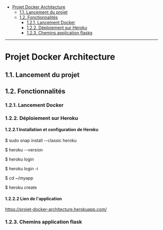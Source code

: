 - [Projet Docker Architecture](#projet-docker-architecture)
  - [1.1. Lancement du projet](#11-lancement-du-projet)
  - [1.2. Fonctionnalités](#12-fonctionnalités)
    - [1.2.1. Lancement Docker](#121-lancement-docker)
    - [1.2.2. Déploiement sur Heroku](#122-déploiement-sur-heroku)
    - [1.2.3. Chemins application flaskg](#123-chemins-application-flaskg)

-----------------------------------------------------------------------------
# Projet Docker Architecture

## 1.1. Lancement du projet

## 1.2. Fonctionnalités
### 1.2.1. Lancement Docker
### 1.2.2. Déploiement sur Heroku
#### 1.2.2.1 Installation et configuration de Heroku

$ sudo snap install --classic heroku 

$ heroku --version

$ heroku login

$ heroku login -i

$ cd ~/myapp

$ heroku create


#### 1.2.2.2 Lien de l'application
https://projet-docker-architecture.herokuapp.com/

### 1.2.3. Chemins application flask

